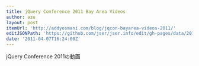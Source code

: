 ```yaml
---
title: jQuery Conference 2011 Bay Area Videos
author: azu
layout: post
itemUrl: 'http://addyosmani.com/blog/jqcon-bayarea-videos-2011/'
editJSONPath: 'https://github.com/jser/jser.info/edit/gh-pages/data/2011/04/index.json'
date: '2011-04-07T16:24:00Z'
---
```

jQuery Conference 2011の動画
